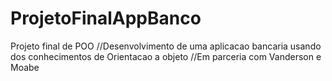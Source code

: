 # ProjetoFinalAppBanco
Projeto final de POO
//Desenvolvimento de uma aplicacao bancaria usando dos conhecimentos de Orientacao a objeto 
//Em parceria com Vanderson e Moabe
